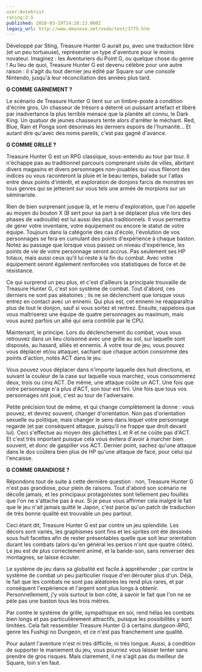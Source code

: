 ```yaml
---
user:Antekrist
rating:3.5
published: 2010-03-19T14:28:13.000Z
legacy_url: http://www.emunova.net/veda/test/3775.htm
---
```

Développé par Sting, Treasure Hunter G aurait pu, avec une traduction libre (et un peu tortueuse), représenter un type d'aventure pour le moins novateur. Imaginez : les Aventuriers du Point G, ou quelque chose du genre ! Au lieu de quoi, Treasure Hunter G est devenu célèbre pour une autre raison : il s'agit du tout dernier jeu édité par Square sur une console Nintendo, jusqu'à leur réconciliation des années plus tard.  

  

**G COMME GARNEMENT ?**  

Le scénario de Treasure Hunter G tient sur un timbre-poste à condition d'écrire gros. Un chasseur de trésors a déterré un puissant artefact et libéré par inadvertance la plus terrible menace que la planète ait connu, le Dark King. Un quatuor de jeunes chasseurs tente alors d'arrêter le méchant. Red, Blue, Rain et Ponga sont désormais les derniers espoirs de l'humanité... Et autant dire qu'avec des noms pareils, c'est pas gagné d'avance.  

  

**G COMME GRILLE ?**  

Treasure Hunter G est un RPG classique, sous-entendu au tour par tour. Il n'échappe pas au traditionnel parcours comprenant visite de villes, abritant divers magasins et divers personnages non-jouables qui vous fileront des indices ou vous raconteront la pluie et le beau temps, balade sur l'atlas entre deux points d'intérêt, et exploration de donjons farcis de monstres en tous genres qui se jetteront sur vous tels une armée de morpions sur un séminariste.  

Rien de bien surprenant jusque là, et le menu d'exploration, que l'on appelle au moyen du bouton X (B sert pour sa part à se déplacer plus vite lors des phases de vadrouille) est lui aussi des plus traditionnels. Il vous permettra de gérer votre inventaire, votre équipement ou encore le statut de votre équipe. Toujours dans la catégorie des cas d'école, l'évolution de vos personnages se fera en cumulant des points d'expérience à chaque baston. Notez au passage que lorsque vous passez un niveau d'expérience, les points de vie de votre personnage seront accrus. Pas seulement ses HP totaux, mais aussi ceux qu'il lui reste à la fin du combat. Avec votre équipement seront également renforcées vos statistiques de force et de résistance.  

Ce qui surprend un peu plus, et c'est d'ailleurs la principale trouvaille de Treasure Hunter G, c'est son système de combat. Tout d'abord, ces derniers ne sont pas aléatoires ; ils ne se déclenchent que lorsque vous entrez en contact avec un ennemi. Qui plus est, cet ennemi ne réapparaîtra plus de tout le donjon, sauf si vous sortez et rentrez. Ensuite, rappelons que vous maîtriserez une équipe de quatre personnages au maximum, mais vous aurez parfois un allié qui sera contrôlé par le CPU.  

Maintenant, le principe. Lors du déclenchement du combat, vous vous retrouvez dans un lieu cloisonné avec une grille au sol, sur laquelle sont disposés, au hasard, alliés et ennemis. À votre tour de jeu, vous pouvez vous déplacer et/ou attaquer, sachant que chaque action consomme des points d'action, notés ACT dans le jeu.  

Vous pouvez vous déplacer dans n'importe laquelle des huit directions, et suivant la couleur de la case sur laquelle vous marchez, vous consommerez deux, trois ou cinq ACT. De même, une attaque coûte un ACT. Une fois que votre personnage n'a plus d'ACT, son tour est fini. Une fois que tous vos personnages ont joué, c'est au tour de l'adversaire.  

Petite précision tout de même, et qui change complètement la donne : vous pouvez, et devrez souvent, changer d'orientation. Non pas d'orientation sexuelle ou politique, mais changer le sens dans lequel votre personnage regarde (et par conséquent attaque, puisqu'il ne frappe que droit devant lui). Ceci s'effectue au moyen des gâchettes L et R et ne coûte pas d'ACT. Et c'est très important puisque cela vous évitera d'avoir à marcher bien souvent, et donc de gaspiller vos ACT. Dernier point, sachez qu'une attaque dans le dos coûtera bien plus de HP qu'une attaque de face, pour celui qui l'encaisse.  

  

**G COMME GRANDIOSE ?**  

Répondons tout de suite à cette dernière question : non, Treasure Hunter G n'est pas grandiose, pour plein de raisons. Tout d'abord son scénario ne décolle jamais, et les principaux protagonistes sont tellement peu fouillés que l'on ne s'attache pas à eux. Si je peux vous affirmer cela malgré le fait que le jeu n'ait jamais quitté le Japon, c'est parce qu'un patch de traduction de très bonne qualité est trouvable un peu partout.  

Ceci étant dit, Treasure Hunter G est par contre un jeu splendide. Les décors sont variés, les graphismes sont fins et les sprites ont été dessinés sous huit facettes afin de rester présentables quelle que soit leur orientation durant les combats (alors qu'en général les persos n'ont que quatre côtés). Le jeu est de plus correctement animé, et la bande-son, sans renverser des montagnes, se laisse écouter.  

Le système de jeu dans sa globalité est facile à appréhender ; par contre le système de combat un peu particulier risque d'en dérouter plus d'un. Déjà, le fait que les combats ne sont pas aléatoires les rend plus rares, et par conséquent l'expérience et l'argent sont plus longs à obtenir. Personnellement, j'y vois surtout le bon côté, à savoir le fait que l'on ne se pèle pas une baston tous les trois mètres.  

Par contre le système de grille, sympathique en soi, rend hélas les combats bien longs et pas particulièrement attractifs, puisque les possibilités y sont limitées. Cela fait ressembler Treasure Hunter G à certains _dungeon-RPG_, genre les Fushigi no Dungeon, et ce n'est pas franchement une qualité.  

Pour autant l'aventure n'est ni très difficile, ni très longue. Aussi, à condition de supporter le maniement du jeu, vous pourriez vous laisser tenter sans prendre de gros risques. Mais clairement, il ne s'agit pas du meilleur de Square, loin s'en faut.